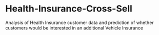 # Health-Insurance-Cross-Sell
Analysis of Health Insurance customer data and prediction of whether customers would be interested in an additional Vehicle Insurance
